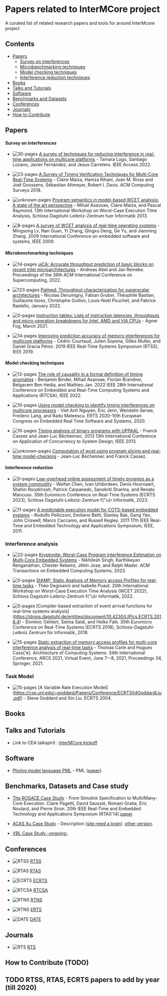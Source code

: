 # Papers related to InterMCore project 

A curated list of related research papers and tools for around InterMcore project


## Contents
- [Papers](#papers)
   - [Survey on interferences](#survey)
   - [Microbenchmarking techniques](#microbechmark)
   - [Model checking techniques](#formal-methods)
   - [Interference reduction techniques](#interference-reductions)
- [Books](#books)
- [Talks and Tutorials](#talks-and-tutorials)
- [Software](#software)
- [Benchmarks and Datasets](#benchmarks-and-datasets)
- [Conferences](#conferences)
- [Journals](#journals)
- [How to Contribute](#how-to-contribute)

## Papers
#### Survey on interferences

- <img src="https://img.shields.io/badge/30-pages-green.svg" alt="30-pages" align="top"> [A survey of techniques for reducing interference in real-time applications on multicore platforms](https://ieeexplore.ieee.org/abstract/document/9714355/) - Tamara Lugo, Santiago Lozano, Javier Fernández, and Jesus Carretero. IEEE Access 2022.

- <img src="https://img.shields.io/badge/23-pages-green.svg" alt="23-pages" align="top"> [A Survey of Timing Verification Techniques for Multi-Core Real-Time Systems](https://dl.acm.org/doi/abs/10.1145/3323212) - Claire Maiza, Hamza Rihani, Juan M. Rivas and Joël Goossens, Sébastian Altmeyer, Robert I. Davis. ACM Computing Surveys 2018.

- <img src="https://img.shields.io/badge/unknown-pages-green.svg" alt="unknown-pages" align="top"> [Program semantics in model-based WCET analysis: A state of the art perspective](https://drops.dagstuhl.de/opus/volltexte/2013/4120/) - Mihail Asavoae, Claire Maiza, and Pascal Raymond. 13th International Workshop on Worst-Case Execution Time Analysis, Schloss Dagstuhl-Leibniz-Zentrum fuer Informatik 2013.

- <img src="https://img.shields.io/badge/8-pages-green.svg" alt="8-pages" align="top"> [A survey of WCET analysis of real-time operating systems](https://ieeexplore.ieee.org/abstract/document/5066632/) - Mingsong Lv, Nan Guan, Yi Zhang, Qingxu Deng, Ge Yu, and Jianming Zhang. 2009 International Conference on embedded software and systems, IEEE 2009.


#### Microbenchmarking techniques
- <img src="https://img.shields.io/badge/14-pages-green.svg" alt="14-pages" align="top"> [uiCA: Accurate throughput prediction of basic blocks on recent Intel microarchitectures](https://dl.acm.org/doi/abs/10.1145/3524059.3532396) - Andreas Abel and Jan Reineke. Proceedings of the 36th ACM International Conference on Supercomputing, 2022.

- <img src="https://img.shields.io/badge/123-pages-green.svg" alt="123-pages" align="top"> [Palmed: Throughput characterization for superscalar architectures](https://arxiv.org/abs/2012.11473) - Nicolas Derumigny, Fabian Gruber, Théophile Bastian, Guillaume Iooss, Christophe Guillon, Louis-Noël Pouchet, and Fabrice Rastello, January 2022.

- <img src="https://img.shields.io/badge/0-pages-green.svg" alt="0-pages" align="top"> [Instruction tables: Lists of instruction latencies, throughputs and micro-operation breakdowns for Intel, AMD and VIA CPUs](http://www.agner.org/optimize/instruction_tables.pdf) - Agner Fog, March 2021.

- <img src="https://img.shields.io/badge/14-pages-green.svg" alt="14-pages" align="top"> [Improving prediction accuracy of memory interferences for multicore platforms](https://ieeexplore.ieee.org/abstract/document/9052176/) - Cédric Courtaud, Julien Sopena, Gilles Muller, and Daniel Gracia Pérez. 2019 IEEE Real-Time Systems Symposium (RTSS), IEEE 2019.


#### Model checking techniques

- <img src="https://img.shields.io/badge/12-pages-green.svg" alt="12-pages" align="top"> [The role of causality in a formal definition of timing anomalies](https://ieeexplore.ieee.org/abstract/document/9904748/) - Benjamin Binder, Mihail Asavoae, Florian Brandner, Belgacem Ben Hedia, and Mathieu Jan. 2022 IEEE 28th International Conference on Embedded and Real-Time Computing Systems and Applications (RTCSA), IEEE 2022.

- <img src="https://img.shields.io/badge/10-pages-green.svg" alt="10-pages" align="top"> [Using model checking to identify timing interferences on multicore processors](https://inria.hal.science/hal-02462085/document) - Viet Anh Nguyen, Eric Jenn, Wendelin Serwe, Frederic Lang, and Radu Mateescu. ERTS 2020-10th European Congress on Embedded Real Time Software and Systems, 2020.

- <img src="https://img.shields.io/badge/10-pages-green.svg" alt="10-pages" align="top"> [Timing analysis of binary programs with UPPAAL](https://ieeexplore.ieee.org/abstract/document/6598339/) - Franck Cassez and Jean-Luc Béchennec. 2013 13th International Conference on Application of Concurrency to System Design, IEEE 2013.

- <img src="https://img.shields.io/badge/unknown-pages-green.svg" alt="unknown-pages" align="top"> [Computation of wcet using program slicing and real-time model-checking](https://arxiv.org/abs/1105.1633) - Jean-Luc Béchennec and Franck Cassez.


#### Interference reduction
- <img src="https://img.shields.io/badge/0-pages-green.svg" alt="0-pages" align="top"> [Low-overhead online assessment of timely progress as a system commodity](https://drops.dagstuhl.de/storage/00lipics/lipics-vol262-ecrts2023/LIPIcs.ECRTS.2023.13/LIPIcs.ECRTS.2023.13.pdf
) - Weifan Chen, Ivan Izhibirdeev, Denis Hoornaert, Shahin Roozkhosh, Patrick Carpanedo, Sanskriti Sharma, and Renato Mancuso. 35th Euromicro Conference on Real-Time Systems (ECRTS 2023), Schloss Dagstuhl-Leibniz-Zentrum f{"u}r Informatik, 2023.

- <img src="https://img.shields.io/badge/11-pages-green.svg" alt="11-pages" align="top"> [A predictable execution model for COTS-based embedded systems](https://ieeexplore.ieee.org/document/5767117) - Rodolfo Pellizzoni, Emiliano Betti, Stanley Bak, Gang Yao, John Criswell, Marco Caccamo, and Russell Kegley. 2011 17th IEEE Real-Time and Embedded Technology and Applications Symposium, IEEE, 2011.

### Interference analysis
- <img src="https://img.shields.io/badge/22-pages-green.svg" alt="22-pages" align="top"> [Kryptonite: Worst-Case Program Interference Estimation on Multi-Core Embedded Systems](https://dl.acm.org/doi/full/10.1145/3609128
) - Nikhilesh Singh, Karthikeyan Renganathan, Chester Rebeiro, Jithin Jose, and Ralph Mader. ACM Transactions on Embedded Computing Systems, 2023.

- <img src="https://img.shields.io/badge/0-pages-green.svg" alt="0-pages" align="top"> [StAMP: Static Analysis of Memory access Profiles for real-time tasks](https://drops.dagstuhl.de/entities/document/10.4230/OASIcs.WCET.2022.1
) - Théo Degioanni and Isabelle Puaut. 20th International Workshop on Worst-Case Execution Time Analysis (WCET 2022), Schloss Dagstuhl-Leibniz-Zentrum f{"u}r Informatik, 2022.

- <img src="https://img.shields.io/badge/0-pages-green.svg" alt="0-pages" align="top"> [Compiler-based extraction of event arrival functions for real-time systems analysis] (https://drops.dagstuhl.de/entities/document/10.4230/LIPIcs.ECRTS.2018.4) - Dominic Oehlert, Selma Saidi, and Heiko Falk. 30th Euromicro Conference on Real-Time Systems (ECRTS 2018), Schloss-Dagstuhl-Leibniz Zentrum für Informatik, 2018.
  
- <img src="https://img.shields.io/badge/15-pages-green.svg" alt="15-pages" align="top"> [Static extraction of memory access profiles for multi-core interference analysis of real-time tasks](https://link.springer.com/chapter/10.1007/978-3-030-81682-7_2) - Thomas Carle and Hugues Cass{'e}. Architecture of Computing Systems: 34th International Conference, ARCS 2021, Virtual Event, June 7--8, 2021, Proceedings 34, Springer, 2021.

### Task Model
- <img src="https://img.shields.io/badge/15-pages-green.svg" alt="15-pages" align="top">  [A Variable Rate Execution Model] (https://cse.unl.edu/~goddard/Papers/Conference/ECRTS04GoddardLiu.pdf) - Steve Goddard and Xin Liu. ECRTS 2004.

## Books


## Talks and Tutorials
- Link to CEA talkspirit : [InterMCore kickoff](https://cea.talkspirit.com/#/l/drives/oos8uu?clip=all&type=drive)


## Software
- [Phylog model language PML](https://github.com/IITH-Compilers/ML-Compiler-Bridge) - PML ([paper](https://hal.science/hal-02441353/document)).


## Benchmarks, Datasets and Case study
- [The ROSACE Case Study](https://svn.onera.fr/schedmcore/branches/ROSACE_CaseStudy) - From Simulink Specification to Multi/Many-Core Execution. Claire Pagetti, David Saussié, Romain Gratia, Eric Noulard, and Pierre Siron. 20th IEEE Real-Time and Embedded Technology and Applications Symposium (RTAS'14).[paper](https://openreview.net/pdf?id=aIfp8kLuvc9).

- [ACAS Xu Case Study](https://svn.onera.fr/schedmcore/branches/ACAS_CaseStudy/) - Description ([site need a login](https://forge.onera.fr/projects/schedmcore/wiki/ACAS_Xu_simulator)). [other version](https://github.com/lf-lang/playground-lingua-franca/tree/acas/Python/src/acas).

- [VBL Case Study -ongoing-](TODO)

## Conferences
- <img src="https://img.shields.io/badge/Conference-RTSS-blue.svg" alt="RTSS" align="top"> [RTSS](https://2024.rtss.org/)

- <img src="https://img.shields.io/badge/Conference-RTAS-blue.svg" alt="RTAS" align="top"> [RTAS](https://2024.rtas.org/)

- <img src="https://img.shields.io/badge/Conference-ECRTS-blue.svg" alt="ECRTS" align="top"> [ECRTS](https://www.ecrts.org/)

- <img src="https://img.shields.io/badge/Conference-RTCSA-blue.svg" alt="RTCSA" align="top"> [RTCSA](https://rtcsa2024.github.io/)

- <img src="https://img.shields.io/badge/Conference-RTNS-blue.svg" alt="RTNS" align="top"> [RTNS](https://cister-labs.pt/rtns24/)

- <img src="https://img.shields.io/badge/Conference-ERTS-blue.svg" alt="RTNS" align="top"> [ERTS](https://erts2024.org/)

- <img src="https://img.shields.io/badge/Conference-DATE-blue.svg" alt="DATE" align="top"> [DATE](https://www.date-conference.com/)

## Journals
- <img src="https://img.shields.io/badge/Journal-ACM-blue.svg" alt="RTS" align="top"> [RTS](https://link.springer.com/journal/11241)

## How to Contribute (TODO)
## TODO RTSS, RTAS, ECRTS papers to add by year (till 2020)
